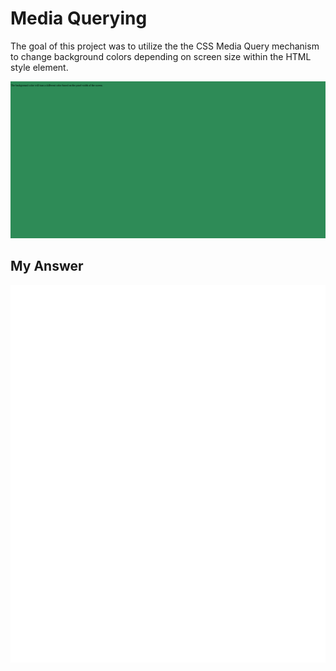 # Media Querying

The goal of this project was to utilize the the CSS Media Query mechanism to change background colors depending on screen size within the HTML style element.

![Goal-Image](animation.gif)

## My Answer

![here](carbon.svg)